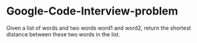 # Google-Code-Interview-problem
Given a list of words and two words word1 and word2, return the shortest distance between these two words in the list.
